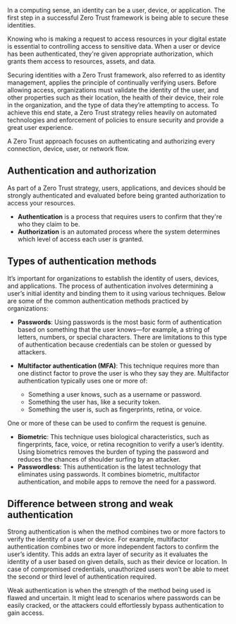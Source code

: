 In a computing sense, an identity can be a user, device, or application. The first step in a successful Zero Trust framework is being able to secure these identities.

Knowing who is making a request to access resources in your digital estate is essential to controlling access to sensitive data. When a user or device has been authenticated, they're given appropriate authorization, which grants them access to resources, assets, and data.

Securing identities with a Zero Trust framework, also referred to as identity management, applies the principle of continually verifying users. Before allowing access, organizations must validate the identity of the user, and other properties such as their location, the health of their device, their role in the organization, and the type of data they’re attempting to access. To achieve this end state, a Zero Trust strategy relies heavily on automated technologies and enforcement of policies to ensure security and provide a great user experience.

A Zero Trust approach focuses on authenticating and authorizing every connection, device, user, or network flow.

## Authentication and authorization

As part of a Zero Trust strategy, users, applications, and devices should be strongly authenticated and evaluated before being granted authorization to access your resources.

- **Authentication** is a process that requires users to confirm that they're who they claim to be.
- **Authorization** is an automated process where the system determines which level of access each user is granted.

## Types of authentication methods

It’s important for organizations to establish the identity of users, devices, and applications. The process of authentication involves determining a user’s initial identity and binding them to it using various techniques. Below are some of the common authentication methods practiced by organizations:

- **Passwords**: Using passwords is the most basic form of authentication based on something that the user knows—for example, a string of letters, numbers, or special characters. There are limitations to this type of authentication because credentials can be stolen or guessed by attackers.
- **Multifactor authentication (MFA)**: This technique requires more than one distinct factor to prove the user is who they say they are. Multifactor authentication typically uses one or more of:

  - Something a user knows, such as a username or password.
  - Something the user has, like a security token.
  - Something the user is, such as fingerprints, retina, or voice.

One or more of these can be used to confirm the request is genuine.

- **Biometric**: This technique uses biological characteristics, such as fingerprints, face, voice, or retina recognition to verify a user’s identity. Using biometrics removes the burden of typing the password and reduces the chances of shoulder surfing by an attacker.
- **Passwordless**: This authentication is the latest technology that eliminates using passwords. It combines biometric, multifactor authentication, and mobile apps to remove the need for a password.

## Difference between strong and weak authentication

Strong authentication is when the method combines two or more factors to verify the identity of a user or device. For example, multifactor authentication combines two or more independent factors to confirm the user’s identity. This adds an extra layer of security as it evaluates the identity of a user based on given details, such as their device or location. In case of compromised credentials, unauthorized users won’t be able to meet the second or third level of authentication required.

Weak authentication is when the strength of the method being used is flawed and uncertain. It might lead to scenarios where passwords can be easily cracked, or the attackers could effortlessly bypass authentication to gain access.
